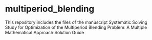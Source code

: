 # multiperiod_blending
This repository includes the files of the manuscript Systematic Solving Study for Optimization of the Multiperiod Blending Problem: A Multiple Mathematical Approach Solution Guide

